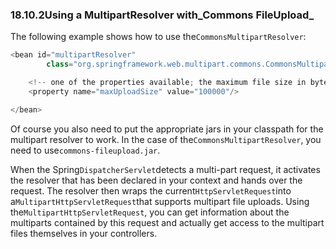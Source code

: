 ### 18.10.2Using a MultipartResolver with_Commons FileUpload_

The following example shows how to use the`CommonsMultipartResolver`:

```java
<bean id="multipartResolver"
		class="org.springframework.web.multipart.commons.CommonsMultipartResolver">

	<!-- one of the properties available; the maximum file size in bytes -->
	<property name="maxUploadSize" value="100000"/>

</bean>
```

Of course you also need to put the appropriate jars in your classpath for the multipart resolver to work. In the case of the`CommonsMultipartResolver`, you need to use`commons-fileupload.jar`.

When the Spring`DispatcherServlet`detects a multi-part request, it activates the resolver that has been declared in your context and hands over the request. The resolver then wraps the current`HttpServletRequest`into a`MultipartHttpServletRequest`that supports multipart file uploads. Using the`MultipartHttpServletRequest`, you can get information about the multiparts contained by this request and actually get access to the multipart files themselves in your controllers.

